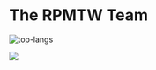 # The RPMTW Team

![top-langs](https://github-readme-stats-one-bice.vercel.app/api/top-langs/?username=SiongSng&langs_count=10&layout=compact&role=OWNER,ORGANIZATION_MEMBER,COLLABORATOR&theme=radical)  

![](https://github-readme-stats-one-bice.vercel.app/api?username=SiongSng&show_icons=true&include_all_commits=true&count_private=true&role=OWNER,ORGANIZATION_MEMBER,COLLABORATOR&theme=radical)
